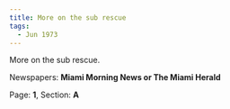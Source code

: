 ```yaml
---  
title: More on the sub rescue  
tags:  
  - Jun 1973  
---  
```

  
More on the sub rescue.  
  
Newspapers: **Miami Morning News or The Miami Herald**  
  
Page: **1**, Section: **A** 
